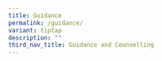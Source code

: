 ```yaml
---
title: Guidance
permalink: /guidance/
variant: tiptap
description: ""
third_nav_title: Guidance and Counselling
---
```

